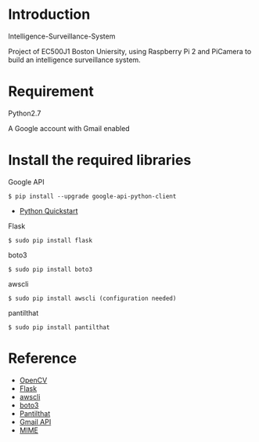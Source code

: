 # Introduction

Intelligence-Surveillance-System

Project of EC500J1 Boston Uniersity, using Raspberry Pi 2 and PiCamera to build an intelligence surveillance system.

# Requirement

Python2.7

A Google account with Gmail enabled

# Install the required libraries

Google API
```
$ pip install --upgrade google-api-python-client
```

* [Python Quickstart](https://developers.google.com/gmail/api/quickstart/python)

Flask
```
$ sudo pip install flask
```

boto3
```
$ sudo pip install boto3
```

awscli
```
$ sudo pip install awscli (configuration needed)
```

pantilthat
```
$ sudo pip install pantilthat
```

# Reference

* [OpenCV](https://docs.opencv.org/2.4.9/)
* [Flask](http://flask.pocoo.org/ )
* [awscli](https://aws.amazon.com/cli )
* [boto3](https://boto3.readthedocs.io/en/latest/ )
* [Pantilthat](https://github.com/pimoroni/pantilt-hat )
* [Gmail API](https://developers.google.com/gmail/api/quickstart/python)
* [MIME](https://docs.python.org/2/library/email-examples.html)




